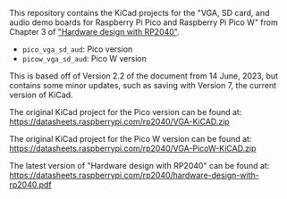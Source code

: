 This repository contains the KiCad projects for the "VGA, SD card, and  audio demo boards for Raspberry Pi Pico and Raspberry Pi Pico W" from Chapter 3 of ["Hardware design with RP2040"][hw-design].

- `pico_vga_sd_aud`: Pico version
- `picow_vga_sd_aud`: Pico W version

This is based off of Version 2.2 of the document from 14 June, 2023, but contains some minor updates, such as saving with Version 7, the current version of KiCad.

The original KiCad project for the Pico version can be found at: https://datasheets.raspberrypi.com/rp2040/VGA-KiCAD.zip

The original KiCad project for the Pico W version can be found at: https://datasheets.raspberrypi.com/rp2040/VGA-PicoW-KiCAD.zip

The latest version of "Hardware design with RP2040" can be found at: https://datasheets.raspberrypi.com/rp2040/hardware-design-with-rp2040.pdf

[hw-design]: https://datasheets.raspberrypi.com/rp2040/hardware-design-with-rp2040.pdf
